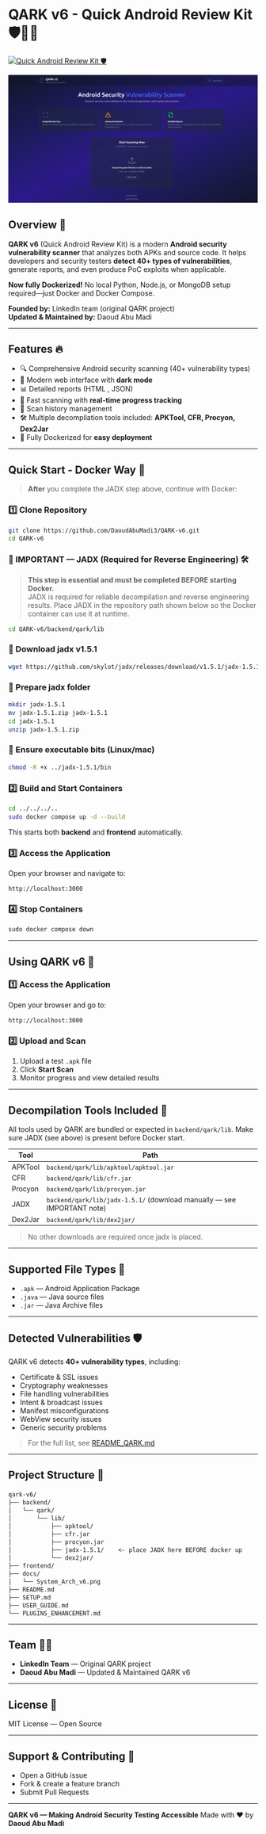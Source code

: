 

# QARK v6 - Quick Android Review Kit 🛡️🐱‍💻 
[![Quick Android Review Kit 🛡️](https://capsule-render.vercel.app/api?text=Quick%20Android%20Review%20Kit&animation=fadeIn&type=waving&color=gradient&height=100)](https://github.com/DaoudAbuMadi3/QARK-v6)

[![QARK6 Architecture](./docs/Screenshot%20from%202025-10-17%2017-50-05.png)](https://github.com/DaoudAbuMadi3/QARK-v6)



## Overview 🌟

**QARK v6** (Quick Android Review Kit) is a modern **Android security vulnerability scanner** that analyzes both APKs and source code. It helps developers and security testers **detect 40+ types of vulnerabilities**, generate reports, and even produce PoC exploits when applicable.  

**Now fully Dockerized!** No local Python, Node.js, or MongoDB setup required—just Docker and Docker Compose.  

**Founded by:** LinkedIn team (original QARK project)  
**Updated & Maintained by:** Daoud Abu Madi  

---

## Features 🔥

- 🔍 Comprehensive Android security scanning (40+ vulnerability types)  
- 🎨 Modern web interface with **dark mode**  
- 📊 Detailed reports (HTML , JSON)  
- 🚀 Fast scanning with **real-time progress tracking**  
- 💾 Scan history management  
- 🛠️ Multiple decompilation tools included: **APKTool, CFR, Procyon, Dex2Jar**  
- 🐳 Fully Dockerized for **easy deployment**  

---





## Quick Start - Docker Way 🐳

> **After** you complete the JADX step above, continue with Docker:

### 1️⃣ Clone Repository
```bash
git clone https://github.com/DaoudAbuMadi3/QARK-v6.git
cd QARK-v6
```


### 🌟 IMPORTANT — JADX (Required for Reverse Engineering) 🛠️

> **This step is essential and must be completed BEFORE starting Docker.**  
> JADX is required for reliable decompilation and reverse engineering results. Place JADX in the repository path shown below so the Docker container can use it at runtime.

```bash
cd QARK-v6/backend/qark/lib
```
### 🌟 Download jadx v1.5.1
```bash
wget https://github.com/skylot/jadx/releases/download/v1.5.1/jadx-1.5.1.zip
```
### 🌟 Prepare jadx folder
```bash
mkdir jadx-1.5.1
mv jadx-1.5.1.zip jadx-1.5.1
cd jadx-1.5.1
unzip jadx-1.5.1.zip
```
### 🌟 Ensure executable bits (Linux/mac)
```bash
chmod -R +x ../jadx-1.5.1/bin
````




### 2️⃣ Build and Start Containers
```bash
cd ../../../..
sudo docker compose up -d --build
```

This starts both **backend** and **frontend** automatically.

### 3️⃣ Access the Application

Open your browser and navigate to:

```
http://localhost:3000
```

### 4️⃣ Stop Containers

```c
sudo docker compose down
```

---

## Using QARK v6 🚀

### 1️⃣ Access the Application

Open your browser and go to:

```
http://localhost:3000
```

### 2️⃣ Upload and Scan

1. Upload a test `.apk` file
2. Click **Start Scan**
3. Monitor progress and view detailed results

---

## Decompilation Tools Included 🧰

All tools used by QARK are bundled or expected in `backend/qark/lib`. Make sure JADX (see above) is present before Docker start.

| Tool    | Path                                                                    |
| ------- | ----------------------------------------------------------------------- |
| APKTool | `backend/qark/lib/apktool/apktool.jar`                                  |
| CFR     | `backend/qark/lib/cfr.jar`                                              |
| Procyon | `backend/qark/lib/procyon.jar`                                          |
| JADX    | `backend/qark/lib/jadx-1.5.1/` (download manually — see IMPORTANT note) |
| Dex2Jar | `backend/qark/lib/dex2jar/`                                             |

> No other downloads are required once jadx is placed.

---

## Supported File Types 📂

* `.apk` — Android Application Package
* `.java` — Java source files
* `.jar` — Java Archive files

---

## Detected Vulnerabilities 🛡️

QARK v6 detects **40+ vulnerability types**, including:

* Certificate & SSL issues
* Cryptography weaknesses
* File handling vulnerabilities
* Intent & broadcast issues
* Manifest misconfigurations
* WebView security issues
* Generic security problems

> For the full list, see [README_QARK.md](README_QARK.md)

---

## Project Structure 📁

```
qark-v6/
├── backend/
│   └── qark/
│       └── lib/
│           ├── apktool/
│           ├── cfr.jar
│           ├── procyon.jar
│           ├── jadx-1.5.1/    <- place JADX here BEFORE docker up
│           └── dex2jar/
├── frontend/
├── docs/
│   └── System_Arch_v6.png
├── README.md
├── SETUP.md
├── USER_GUIDE.md
└── PLUGINS_ENHANCEMENT.md
```

---

## Team 👨‍💻

* **LinkedIn Team** — Original QARK project
* **Daoud Abu Madi** — Updated & Maintained QARK v6

---

## License 📜

MIT License — Open Source

---

## Support & Contributing 🤝

* Open a GitHub issue
* Fork & create a feature branch
* Submit Pull Requests

---

**QARK v6 — Making Android Security Testing Accessible**
Made with ❤️ by **Daoud Abu Madi**
